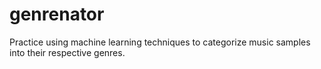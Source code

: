 # genrenator
Practice using machine learning techniques to categorize music samples into their respective genres.
